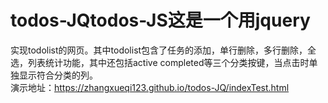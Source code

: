# todos-JQtodos-JS这是一个用jquery
实现todolist的网页。其中todolist包含了任务的添加，单行删除，多行删除，全选，列表统计功能，其中还包括active completed等三个分类按键，当点击时单独显示符合分类的列。   
演示地址：https://zhangxueqi123.github.io/todos-JQ/indexTest.html
